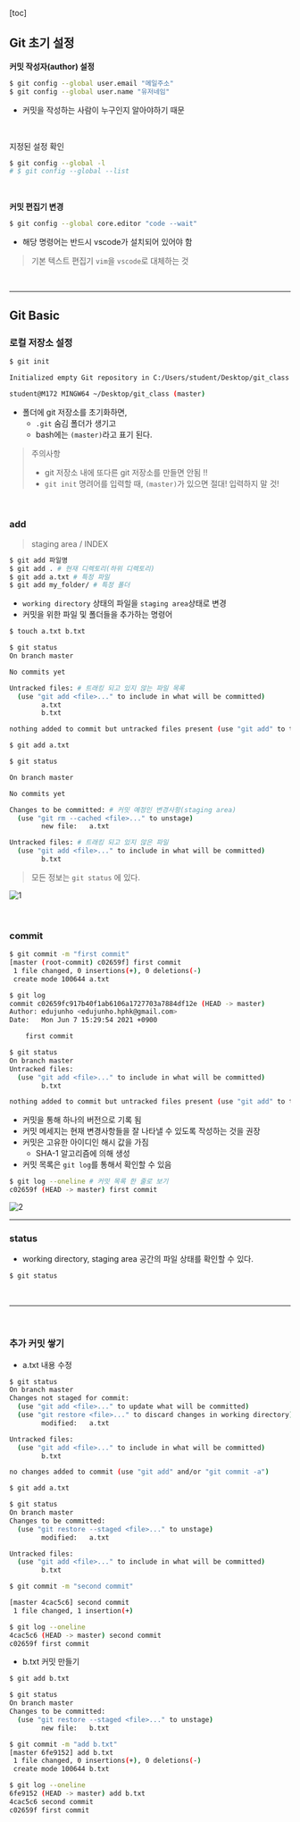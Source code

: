 [toc]

## Git 초기 설정

**커밋 작성자(author) 설정**

```bash
$ git config --global user.email "메일주소"
$ git config --global user.name "유저네임"
```

- 커밋을 작성하는 사람이 누구인지 알아야하기 때문

<br>

지정된 설정 확인

```bash
$ git config --global -l
# $ git config --global --list
```

<br>

**커밋 편집기 변경**

```bash
$ git config --global core.editor "code --wait"
```

- 해당 명령어는 반드시 vscode가 설치되어 있어야 함

> 기본 텍스트 편집기 `vim`을 `vscode`로 대체하는 것

<br>

---

## Git Basic

### 로컬 저장소 설정

```bash
$ git init

Initialized empty Git repository in C:/Users/student/Desktop/git_class

student@M172 MINGW64 ~/Desktop/git_class (master)
```

- 폴더에 git 저장소를 초기화하면,
  - `.git` 숨김 폴더가 생기고
  - bash에는 `(master)`라고 표기 된다.

> 주의사항
>
> - git 저장소 내에 또다른 git 저장소를 만들면 안됨 !!
> - `git init` 명려어를 입력할 때, `(master)`가 있으면 절대! 입력하지 말 것!

<br>

### add

> staging area / INDEX

```bash
$ git add 파일명
$ git add . # 현재 디렉토리(하위 디렉토리)
$ git add a.txt # 특정 파일
$ git add my_folder/ # 특정 폴더
```

- `working directory` 상태의 파일을 `staging area`상태로 변경
- 커밋을 위한 파일 및 폴더들을 추가하는 명령어

```bash
$ touch a.txt b.txt

$ git status
On branch master

No commits yet

Untracked files: # 트래킹 되고 있지 않는 파일 목록
  (use "git add <file>..." to include in what will be committed)
        a.txt
        b.txt

nothing added to commit but untracked files present (use "git add" to track)
```

```bash
$ git add a.txt
```

```bash
$ git status

On branch master

No commits yet

Changes to be committed: # 커밋 예정인 변경사항(staging area)
  (use "git rm --cached <file>..." to unstage)
        new file:   a.txt

Untracked files: # 트래킹 되고 있지 않은 파일
  (use "git add <file>..." to include in what will be committed)
        b.txt
```

> 모든 정보는 `git status` 에 있다.

![1](./md-images/1.jpg)

<br>

### commit

```bash
$ git commit -m "first commit"
[master (root-commit) c02659f] first commit
 1 file changed, 0 insertions(+), 0 deletions(-)
 create mode 100644 a.txt
```

```bash
$ git log
commit c02659fc917b40f1ab6106a1727703a7884df12e (HEAD -> master)
Author: edujunho <edujunho.hphk@gmail.com>
Date:   Mon Jun 7 15:29:54 2021 +0900

    first commit
```

```bash
$ git status
On branch master
Untracked files:
  (use "git add <file>..." to include in what will be committed)
        b.txt

nothing added to commit but untracked files present (use "git add" to track)
```

- 커밋을 통해 하나의 버전으로 기록 됨
- 커밋 메세지는 현재 변경사항들을 잘 나타낼 수 있도록 작성하는 것을 권장
- 커밋은 고유한 아이디인 해시 값을 가짐
  - SHA-1 알고리즘에 의해 생성
- 커밋 목록은 `git log`를 통해서 확인할 수 있음

```bash
$ git log --oneline # 커밋 목록 한 줄로 보기
c02659f (HEAD -> master) first commit
```

![2](./md-images/2.jpg)

---

### status

- working directory, staging area 공간의 파일 상태를 확인할 수 있다.

```bash
$ git status
```

<br>

---

<br>

### 추가 커밋 쌓기

- a.txt 내용 수정

```bash
$ git status
On branch master
Changes not staged for commit:
  (use "git add <file>..." to update what will be committed)
  (use "git restore <file>..." to discard changes in working directory)
        modified:   a.txt

Untracked files:
  (use "git add <file>..." to include in what will be committed)
        b.txt

no changes added to commit (use "git add" and/or "git commit -a")
```

```bash
$ git add a.txt

$ git status
On branch master
Changes to be committed:
  (use "git restore --staged <file>..." to unstage)
        modified:   a.txt

Untracked files:
  (use "git add <file>..." to include in what will be committed)
        b.txt
```

```bash
$ git commit -m "second commit"

[master 4cac5c6] second commit
 1 file changed, 1 insertion(+)
```

```bash
$ git log --oneline
4cac5c6 (HEAD -> master) second commit
c02659f first commit
```

- b.txt 커밋 만들기

```bash
$ git add b.txt

$ git status
On branch master
Changes to be committed:
  (use "git restore --staged <file>..." to unstage)
        new file:   b.txt

$ git commit -m "add b.txt"
[master 6fe9152] add b.txt
 1 file changed, 0 insertions(+), 0 deletions(-)
 create mode 100644 b.txt
```

```bash
$ git log --oneline
6fe9152 (HEAD -> master) add b.txt
4cac5c6 second commit
c02659f first commit
```
